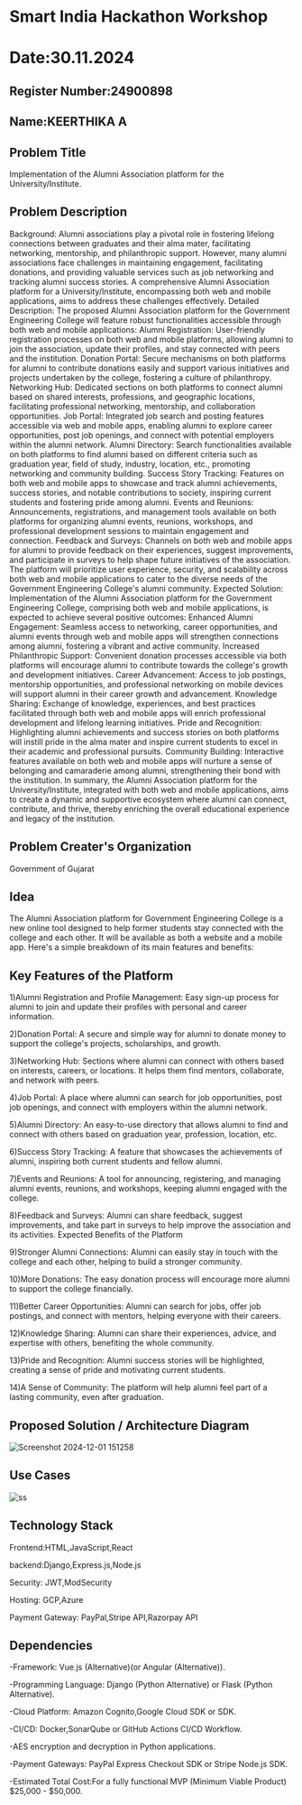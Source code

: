 # Smart India Hackathon Workshop
# Date:30.11.2024
## Register Number:24900898
## Name:KEERTHIKA A
## Problem Title
Implementation of the Alumni Association platform for the University/Institute.
## Problem Description
Background: Alumni associations play a pivotal role in fostering lifelong connections between graduates and their alma mater, facilitating networking, mentorship, and philanthropic support. However, many alumni associations face challenges in maintaining engagement, facilitating donations, and providing valuable services such as job networking and tracking alumni success stories. A comprehensive Alumni Association platform for a University/Institute, encompassing both web and mobile applications, aims to address these challenges effectively. Detailed Description: The proposed Alumni Association platform for the Government Engineering College will feature robust functionalities accessible through both web and mobile applications: Alumni Registration: User-friendly registration processes on both web and mobile platforms, allowing alumni to join the association, update their profiles, and stay connected with peers and the institution. Donation Portal: Secure mechanisms on both platforms for alumni to contribute donations easily and support various initiatives and projects undertaken by the college, fostering a culture of philanthropy. Networking Hub: Dedicated sections on both platforms to connect alumni based on shared interests, professions, and geographic locations, facilitating professional networking, mentorship, and collaboration opportunities. Job Portal: Integrated job search and posting features accessible via web and mobile apps, enabling alumni to explore career opportunities, post job openings, and connect with potential employers within the alumni network. Alumni Directory: Search functionalities available on both platforms to find alumni based on different criteria such as graduation year, field of study, industry, location, etc., promoting networking and community building. Success Story Tracking: Features on both web and mobile apps to showcase and track alumni achievements, success stories, and notable contributions to society, inspiring current students and fostering pride among alumni. Events and Reunions: Announcements, registrations, and management tools available on both platforms for organizing alumni events, reunions, workshops, and professional development sessions to maintain engagement and connection. Feedback and Surveys: Channels on both web and mobile apps for alumni to provide feedback on their experiences, suggest improvements, and participate in surveys to help shape future initiatives of the association. The platform will prioritize user experience, security, and scalability across both web and mobile applications to cater to the diverse needs of the Government Engineering College's alumni community. Expected Solution: Implementation of the Alumni Association platform for the Government Engineering College, comprising both web and mobile applications, is expected to achieve several positive outcomes: Enhanced Alumni Engagement: Seamless access to networking, career opportunities, and alumni events through web and mobile apps will strengthen connections among alumni, fostering a vibrant and active community. Increased Philanthropic Support: Convenient donation processes accessible via both platforms will encourage alumni to contribute towards the college's growth and development initiatives. Career Advancement: Access to job postings, mentorship opportunities, and professional networking on mobile devices will support alumni in their career growth and advancement. Knowledge Sharing: Exchange of knowledge, experiences, and best practices facilitated through both web and mobile apps will enrich professional development and lifelong learning initiatives. Pride and Recognition: Highlighting alumni achievements and success stories on both platforms will instill pride in the alma mater and inspire current students to excel in their academic and professional pursuits. Community Building: Interactive features available on both web and mobile apps will nurture a sense of belonging and camaraderie among alumni, strengthening their bond with the institution. In summary, the Alumni Association platform for the University/Institute, integrated with both web and mobile applications, aims to create a dynamic and supportive ecosystem where alumni can connect, contribute, and thrive, thereby enriching the overall educational experience and legacy of the institution.
## Problem Creater's Organization
Government of Gujarat

## Idea

The Alumni Association platform for Government Engineering College is a new online tool designed to help former students stay connected with the college and each other. It will be available as both a website and a mobile app. Here's a simple breakdown of its main features and benefits:

## Key Features of the Platform

1)Alumni Registration and Profile Management:
    Easy sign-up process for alumni to join and update their profiles with personal and career information.

2)Donation Portal:
    A secure and simple way for alumni to donate money to support the college's projects, scholarships, and growth.

3)Networking Hub:
    Sections where alumni can connect with others based on interests, careers, or locations. It helps them find mentors, collaborate, and network with peers.

4)Job Portal:
    A place where alumni can search for job opportunities, post job openings, and connect with employers within the alumni network.

5)Alumni Directory:
    An easy-to-use directory that allows alumni to find and connect with others based on graduation year, profession, location, etc.

6)Success Story Tracking:
    A feature that showcases the achievements of alumni, inspiring both current students and fellow alumni.

7)Events and Reunions:
    A tool for announcing, registering, and managing alumni events, reunions, and workshops, keeping alumni engaged with the college.

8)Feedback and Surveys:
    Alumni can share feedback, suggest improvements, and take part in surveys to help improve the association and its activities.
Expected Benefits of the Platform

9)Stronger Alumni Connections:
    Alumni can easily stay in touch with the college and each other, helping to build a stronger community.

10)More Donations:
    The easy donation process will encourage more alumni to support the college financially.

11)Better Career Opportunities:
    Alumni can search for jobs, offer job postings, and connect with mentors, helping everyone with their careers.

12)Knowledge Sharing:
    Alumni can share their experiences, advice, and expertise with others, benefiting the whole community.

13)Pride and Recognition:
    Alumni success stories will be highlighted, creating a sense of pride and motivating current students.

14)A Sense of Community:
    The platform will help alumni feel part of a lasting community, even after graduation.

## Proposed Solution / Architecture Diagram

![Screenshot 2024-12-01 151258](https://github.com/user-attachments/assets/3079eb51-eb91-4590-ae42-7dfd2d05a3f3)


## Use Cases

![ss](https://github.com/user-attachments/assets/9a4d3fe1-b47e-4438-9de1-8a9bf68c18b8)


## Technology Stack


Frontend:HTML,JavaScript,React

backend:Django,Express.js,Node.js

Security: JWT,ModSecurity

Hosting: GCP,Azure

Payment Gateway: PayPal,Stripe API,Razorpay API

## Dependencies


-Framework: Vue.js (Alternative)(or Angular (Alternative)).

-Programming Language: Django (Python Alternative) or Flask (Python Alternative).

-Cloud Platform: Amazon Cognito,Google Cloud SDK or SDK.

-CI/CD: Docker,SonarQube or GitHub Actions CI/CD Workflow.

-AES encryption and decryption in Python applications.

-Payment Gateways: PayPal Express Checkout SDK or Stripe Node.js SDK.

-Estimated Total Cost:For a fully functional MVP (Minimum Viable Product) $25,000 - $50,000.





